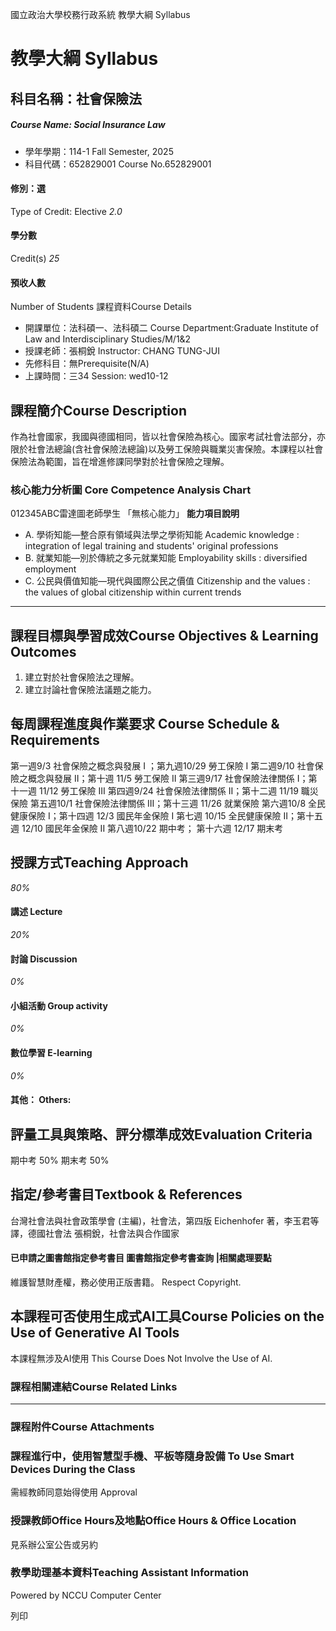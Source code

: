 國立政治大學校務行政系統 教學大綱 Syllabus
# 教學大綱 Syllabus
##  科目名稱：社會保險法
#####  Course Name: Social Insurance Law
  * 學年學期：114-1 Fall Semester, 2025 
  * 科目代碼：652829001 Course No.652829001


#### 修別：選
Type of Credit: Elective 
_2.0_
#### 學分數
Credit(s)
_25_
#### 預收人數
Number of Students
課程資料Course Details
  * 開課單位：法科碩一、法科碩二 Course Department:Graduate Institute of Law and Interdisciplinary Studies/M/1&2 
  * 授課老師：張桐銳 Instructor: CHANG TUNG-JUI 
  * 先修科目：無Prerequisite(N/A)
  * 上課時間：三34 Session: wed10-12


##  課程簡介Course Description
作為社會國家，我國與德國相同，皆以社會保險為核心。國家考試社會法部分，亦限於社會法總論(含社會保險法總論)以及勞工保險與職業災害保險。本課程以社會保險法為範圍，旨在增進修課同學對於社會保險之理解。
###  核心能力分析圖 Core Competence Analysis Chart
012345ABC雷達圖老師學生
「無核心能力」 
**能力項目說明**
  * A. 學術知能—整合原有領域與法學之學術知能 Academic knowledge : integration of legal training and students' original professions
  * B. 就業知能—別於傳統之多元就業知能 Employability skills : diversified employment
  * C. 公民與價值知能—現代與國際公民之價值 Citizenship and the values : the values of global citizenship within current trends


* * *
##  課程目標與學習成效Course Objectives & Learning Outcomes 
1. 建立對於社會保險法之理解。
2. 建立討論社會保險法議題之能力。
##  每周課程進度與作業要求 Course Schedule & Requirements
第一週9/3 社會保險之概念與發展 I ；第九週10/29 勞工保險 I
第二週9/10 社會保險之概念與發展 II；第十週 11/5 勞工保險 II
第三週9/17 社會保險法律關係 I；第十一週 11/12 勞工保險 III
第四週9/24 社會保險法律關係 II；第十二週 11/19 職災保險 
第五週10/1 社會保險法律關係 III；第十三週 11/26 就業保險
第六週10/8 全民健康保險 I；第十四週 12/3 國民年金保險 I
第七週 10/15 全民健康保險 II；第十五週 12/10 國民年金保險 II
第八週10/22 期中考； 第十六週 12/17 期末考
##  授課方式Teaching Approach
_80%_
####  講述 Lecture
_20%_
####  討論 Discussion
_0%_
####  小組活動 Group activity
_0%_
####  數位學習 E-learning
_0%_
####  其他： Others:
##  評量工具與策略、評分標準成效Evaluation Criteria
期中考 50%
期末考 50%
##  指定/參考書目Textbook & References
台灣社會法與社會政策學會 (主編)，社會法，第四版
Eichenhofer 著，李玉君等譯，德國社會法
張桐銳，社會法與合作國家
####  已申請之圖書館指定參考書目  圖書館指定參考書查詢 |相關處理要點
維護智慧財產權，務必使用正版書籍。 Respect Copyright.
##  本課程可否使用生成式AI工具Course Policies on the Use of Generative AI Tools
本課程無涉及AI使用 This Course Does Not Involve the Use of AI.
###  課程相關連結Course Related Links
* * *
###  課程附件Course Attachments
###  課程進行中，使用智慧型手機、平板等隨身設備 To Use Smart Devices During the Class
需經教師同意始得使用  Approval
###  授課教師Office Hours及地點Office Hours & Office Location
見系辦公室公告或另約
###  教學助理基本資料Teaching Assistant Information
Powered by NCCU Computer Center
  
列印
